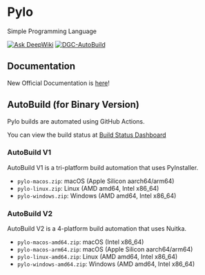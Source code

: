 # Pylo
Simple Programming Language

[![Ask DeepWiki](https://deepwiki.com/badge.svg)](https://deepwiki.com/DiamondGotCat/Pylo) [![DGC-AutoBuild](https://github.com/DiamondGotCat/Pylo/actions/workflows/build.yml/badge.svg)](https://github.com/DiamondGotCat/Pylo/actions/workflows/build.yml)

## Documentation
New Official Documentation is [here](https://pylo.diamondgotcat.net)!

## AutoBuild (for Binary Version)
Pylo builds are automated using GitHub Actions.

You can view the build status at [Build Status Dashboard](https://pylo.build.diamondgotcat.net/)

### AutoBuild V1
AutoBuild V1 is a tri-platform build automation that uses PyInstaller.
- `pylo-macos.zip`: macOS (Apple Silicon aarch64/arm64)
- `pylo-linux.zip`: Linux (AMD amd64, Intel x86_64)
- `pylo-windows.zip`: Windows (AMD amd64, Intel x86_64)

### AutoBuild V2
AutoBuild V2 is a 4-platform build automation that uses Nuitka.
- `pylo-macos-amd64.zip`: macOS (Intel x86_64)
- `pylo-macos-arm64.zip`: macOS (Apple Silicon aarch64/arm64)
- `pylo-linux-amd64.zip`: Linux (AMD amd64, Intel x86_64)
- `pylo-windows-amd64.zip`: Windows (AMD amd64, Intel x86_64)
